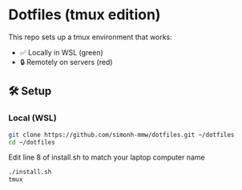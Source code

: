 # Dotfiles (tmux edition)

This repo sets up a tmux environment that works:

- ✅ Locally in WSL (green)
- 🔒 Remotely on servers (red)

## 🛠 Setup

### Local (WSL)
```bash
git clone https://github.com/simonh-mmw/dotfiles.git ~/dotfiles
cd ~/dotfiles
```
Edit line 8 of install.sh to match your laptop computer name
```bash
./install.sh
tmux
